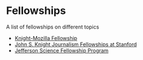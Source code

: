 # Fellowships
A list of fellowships on different topics
- [Knight-Mozilla Fellowship](https://www.opennews.org/what/fellowships)
- [John S. Knight Journalism Fellowships at Stanford](http://jsk.stanford.edu)
- [Jefferson Science Fellowship Program](http://sites.nationalacademies.org/PGA/Jefferson/index.htm)
